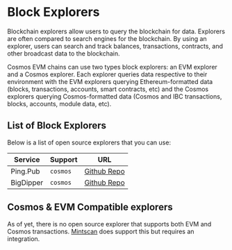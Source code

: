 # Block Explorers

Blockchain explorers allow users to query the blockchain for data.
Explorers are often compared to search engines for the blockchain.
By using an explorer, users can search and track balances, transactions, contracts, and other broadcast data to the blockchain.

Cosmos EVM chains can use two types block explorers: an EVM explorer and a Cosmos explorer.
Each explorer queries data respective to their environment with the EVM explorers querying Ethereum-formatted data
(blocks, transactions, accounts, smart contracts, etc) and the Cosmos explorers querying Cosmos-formatted data
(Cosmos and IBC transactions, blocks, accounts, module data, etc).

## List of Block Explorers

Below is a list of open source explorers that you can use:

| Service    | Support        | URL                                                             |
| ---------- | -------------- | --------------------------------------------------------------- |
| Ping.Pub   | `cosmos`       | [Github Repo](https://github.com/ping-pub/explorer)             |
| BigDipper  | `cosmos`       | [Github Repo](https://github.com/forbole/big-dipper-2.0-cosmos) |

## Cosmos & EVM Compatible explorers

As of yet, there is no open source explorer that supports both EVM and Cosmos transactions.
[Mintscan](https://mintscan.io/) does support this but requires an integration.